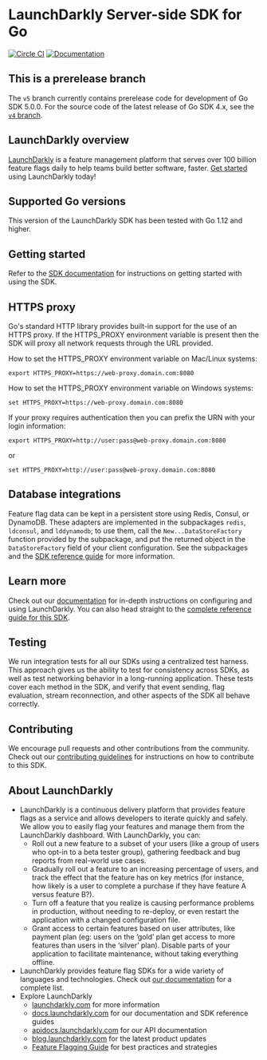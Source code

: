 # LaunchDarkly Server-side SDK for Go

[![Circle CI](https://circleci.com/gh/launchdarkly/go-server-sdk.svg?style=shield)](https://circleci.com/gh/launchdarkly/go-server-sdk) [![Documentation](https://godoc.org/gopkg.in/launchdarkly/go-server-sdk.v5?status.svg)](https://godoc.org/gopkg.in/launchdarkly/go-server-sdk.v5)

## This is a prerelease branch

The `v5` branch currently contains prerelease code for development of Go SDK 5.0.0. For the source code of the latest release of Go SDK 4.x, see the [`v4` branch](https://github.com/launchdarkly/go-server-sdk/tree/v4).

## LaunchDarkly overview

[LaunchDarkly](https://www.launchdarkly.com) is a feature management platform that serves over 100 billion feature flags daily to help teams build better software, faster. [Get started](https://docs.launchdarkly.com/docs/getting-started) using LaunchDarkly today!
 
## Supported Go versions

This version of the LaunchDarkly SDK has been tested with Go 1.12 and higher.

## Getting started

Refer to the [SDK documentation](https://docs.launchdarkly.com/docs/go-sdk-reference#section-getting-started) for instructions on getting started with using the SDK.

## HTTPS proxy

Go's standard HTTP library provides built-in support for the use of an HTTPS proxy. If the HTTPS_PROXY environment variable is present then the SDK will proxy all network requests through the URL provided.

How to set the HTTPS_PROXY environment variable on Mac/Linux systems:
```
export HTTPS_PROXY=https://web-proxy.domain.com:8080
```

How to set the HTTPS_PROXY environment variable on Windows systems:
```
set HTTPS_PROXY=https://web-proxy.domain.com:8080
```

If your proxy requires authentication then you can prefix the URN with your login information:
```
export HTTPS_PROXY=http://user:pass@web-proxy.domain.com:8080
```
or
```
set HTTPS_PROXY=http://user:pass@web-proxy.domain.com:8080
```

## Database integrations

Feature flag data can be kept in a persistent store using Redis, Consul, or DynamoDB. These adapters are implemented in the subpackages `redis`, `ldconsul`, and `lddynamodb`; to use them, call the `New...DataStoreFactory` function provided by the subpackage, and put the returned object in the `DataStoreFactory` field of your client configuration. See the subpackages and the [SDK reference guide](https://docs.launchdarkly.com/docs/using-a-persistent-feature-store) for more information.

## Learn more

Check out our [documentation](http://docs.launchdarkly.com) for in-depth instructions on configuring and using LaunchDarkly. You can also head straight to the [complete reference guide for this SDK](http://docs.launchdarkly.com/docs/go-sdk-reference).

## Testing

We run integration tests for all our SDKs using a centralized test harness. This approach gives us the ability to test for consistency across SDKs, as well as test networking behavior in a long-running application. These tests cover each method in the SDK, and verify that event sending, flag evaluation, stream reconnection, and other aspects of the SDK all behave correctly.

## Contributing

We encourage pull requests and other contributions from the community. Check out our [contributing guidelines](CONTRIBUTING.md) for instructions on how to contribute to this SDK.

## About LaunchDarkly

* LaunchDarkly is a continuous delivery platform that provides feature flags as a service and allows developers to iterate quickly and safely. We allow you to easily flag your features and manage them from the LaunchDarkly dashboard.  With LaunchDarkly, you can:
    * Roll out a new feature to a subset of your users (like a group of users who opt-in to a beta tester group), gathering feedback and bug reports from real-world use cases.
    * Gradually roll out a feature to an increasing percentage of users, and track the effect that the feature has on key metrics (for instance, how likely is a user to complete a purchase if they have feature A versus feature B?).
    * Turn off a feature that you realize is causing performance problems in production, without needing to re-deploy, or even restart the application with a changed configuration file.
    * Grant access to certain features based on user attributes, like payment plan (eg: users on the ‘gold’ plan get access to more features than users in the ‘silver’ plan). Disable parts of your application to facilitate maintenance, without taking everything offline.
* LaunchDarkly provides feature flag SDKs for a wide variety of languages and technologies. Check out [our documentation](https://docs.launchdarkly.com/docs) for a complete list.
* Explore LaunchDarkly
    * [launchdarkly.com](https://www.launchdarkly.com/ "LaunchDarkly Main Website") for more information
    * [docs.launchdarkly.com](https://docs.launchdarkly.com/  "LaunchDarkly Documentation") for our documentation and SDK reference guides
    * [apidocs.launchdarkly.com](https://apidocs.launchdarkly.com/  "LaunchDarkly API Documentation") for our API documentation
    * [blog.launchdarkly.com](https://blog.launchdarkly.com/  "LaunchDarkly Blog Documentation") for the latest product updates
    * [Feature Flagging Guide](https://github.com/launchdarkly/featureflags/  "Feature Flagging Guide") for best practices and strategies
